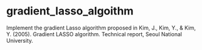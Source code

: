 # gradient_lasso_algoithm
Implement the gradient Lasso algorithm proposed in Kim, J., Kim, Y., &amp; Kim, Y. (2005). Gradient LASSO algorithm. Technical report, Seoul National University.
